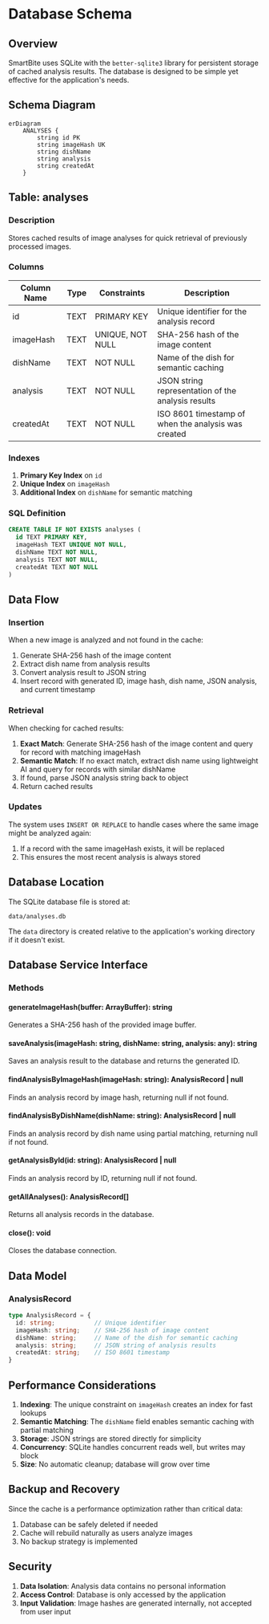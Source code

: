 # Database Schema

## Overview

SmartBite uses SQLite with the `better-sqlite3` library for persistent storage of cached analysis results. The database is designed to be simple yet effective for the application's needs.

## Schema Diagram

```mermaid
erDiagram
    ANALYSES {
        string id PK
        string imageHash UK
        string dishName
        string analysis
        string createdAt
    }
```

## Table: analyses

### Description
Stores cached results of image analyses for quick retrieval of previously processed images.

### Columns

| Column Name | Type | Constraints | Description |
|-------------|------|-------------|-------------|
| id | TEXT | PRIMARY KEY | Unique identifier for the analysis record |
| imageHash | TEXT | UNIQUE, NOT NULL | SHA-256 hash of the image content |
| dishName | TEXT | NOT NULL | Name of the dish for semantic caching |
| analysis | TEXT | NOT NULL | JSON string representation of the analysis results |
| createdAt | TEXT | NOT NULL | ISO 8601 timestamp of when the analysis was created |

### Indexes

1. **Primary Key Index** on `id`
2. **Unique Index** on `imageHash`
3. **Additional Index** on `dishName` for semantic matching

### SQL Definition

```sql
CREATE TABLE IF NOT EXISTS analyses (
  id TEXT PRIMARY KEY,
  imageHash TEXT UNIQUE NOT NULL,
  dishName TEXT NOT NULL,
  analysis TEXT NOT NULL,
  createdAt TEXT NOT NULL
)
```

## Data Flow

### Insertion
When a new image is analyzed and not found in the cache:
1. Generate SHA-256 hash of the image content
2. Extract dish name from analysis results
3. Convert analysis result to JSON string
4. Insert record with generated ID, image hash, dish name, JSON analysis, and current timestamp

### Retrieval
When checking for cached results:
1. **Exact Match**: Generate SHA-256 hash of the image content and query for record with matching imageHash
2. **Semantic Match**: If no exact match, extract dish name using lightweight AI and query for records with similar dishName
3. If found, parse JSON analysis string back to object
4. Return cached results

### Updates
The system uses `INSERT OR REPLACE` to handle cases where the same image might be analyzed again:
1. If a record with the same imageHash exists, it will be replaced
2. This ensures the most recent analysis is always stored

## Database Location

The SQLite database file is stored at:
```
data/analyses.db
```

The `data` directory is created relative to the application's working directory if it doesn't exist.

## Database Service Interface

### Methods

#### generateImageHash(buffer: ArrayBuffer): string
Generates a SHA-256 hash of the provided image buffer.

#### saveAnalysis(imageHash: string, dishName: string, analysis: any): string
Saves an analysis result to the database and returns the generated ID.

#### findAnalysisByImageHash(imageHash: string): AnalysisRecord | null
Finds an analysis record by image hash, returning null if not found.

#### findAnalysisByDishName(dishName: string): AnalysisRecord | null
Finds an analysis record by dish name using partial matching, returning null if not found.

#### getAnalysisById(id: string): AnalysisRecord | null
Finds an analysis record by ID, returning null if not found.

#### getAllAnalyses(): AnalysisRecord[]
Returns all analysis records in the database.

#### close(): void
Closes the database connection.

## Data Model

### AnalysisRecord
```typescript
type AnalysisRecord = {
  id: string;           // Unique identifier
  imageHash: string;    // SHA-256 hash of image content
  dishName: string;     // Name of the dish for semantic caching
  analysis: string;     // JSON string of analysis results
  createdAt: string;    // ISO 8601 timestamp
}
```

## Performance Considerations

1. **Indexing**: The unique constraint on `imageHash` creates an index for fast lookups
2. **Semantic Matching**: The `dishName` field enables semantic caching with partial matching
3. **Storage**: JSON strings are stored directly for simplicity
4. **Concurrency**: SQLite handles concurrent reads well, but writes may block
5. **Size**: No automatic cleanup; database will grow over time

## Backup and Recovery

Since the cache is a performance optimization rather than critical data:
1. Database can be safely deleted if needed
2. Cache will rebuild naturally as users analyze images
3. No backup strategy is implemented

## Security

1. **Data Isolation**: Analysis data contains no personal information
2. **Access Control**: Database is only accessed by the application
3. **Input Validation**: Image hashes are generated internally, not accepted from user input